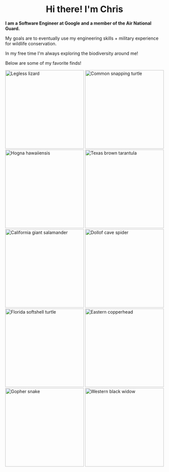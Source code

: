 <h1 align="center">Hi there! I'm Chris</h1>

<b>I am a Software Engineer at Google and a member of the Air National Guard.</b>
<p>My goals are to eventually use my engineering skills + military experience for wildlife conservation.</p>
  
<p>In my free time I'm always exploring the biodiversity around me!</p>
<p>Below are some of my favorite finds!</p>
<div>
<img alt="Legless lizard" src="https://user-images.githubusercontent.com/13311268/236928793-0a798f32-dc7c-4652-88eb-813c2db16194.jpg" height="250px" />
<img alt="Common snapping turtle" src="https://user-images.githubusercontent.com/13311268/236927982-d8fe5bb4-857c-4812-9189-12fc7147ed8c.jpeg" height="250px"/>
<img alt="Hogna hawaiiensis" src="https://user-images.githubusercontent.com/13311268/236928803-9ac8908e-1f05-4a35-b3c8-d4256a34af41.JPG" height="250px" />
<img alt="Texas brown tarantula" src="https://user-images.githubusercontent.com/13311268/236928832-e79a5a88-5ab3-4408-845a-798dcf76c8af.jpg" height="250px"/>
<img alt="California giant salamander" src="https://user-images.githubusercontent.com/13311268/236929827-4de76f67-5028-4d6f-9b52-a242aee327a1.JPG" height="250px" />
<img alt="Dollof cave spider" src="https://user-images.githubusercontent.com/13311268/236930243-eb907bf8-afc7-4aee-899a-87e3891e33c4.JPG" height="250px" />
<img alt="Florida softshell turtle" src="https://user-images.githubusercontent.com/13311268/236932865-ac280f2f-c57c-4435-b4b1-aed55870d036.JPG" height="250px" />
<img alt="Eastern copperhead" src="https://github.com/Chrischuck/Chrischuck/assets/13311268/0c1d47e9-be04-4f84-a659-e51a0cf47f86" height="250px" />
<img alt="Gopher snake" src="https://user-images.githubusercontent.com/13311268/236932890-d3f36e71-c172-4b98-a140-bbc58e115dc1.JPG" height="250px" />
<img alt="Western black widow" src="https://user-images.githubusercontent.com/13311268/236933586-b573e90d-4f69-499e-985a-2bf5d1d922ae.JPG" height="250px" />
</div>
